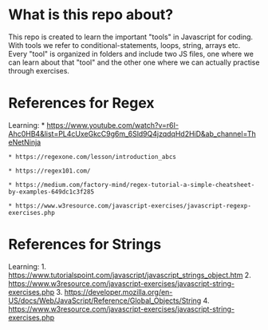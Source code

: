 # What is this repo about?

This repo is created to learn the important "tools" in Javascript for coding. With tools we refer to
conditional-statements, loops, string, arrays etc. Every "tool" is organized in folders and include two 
JS files, one where we can learn about that "tool" and the other one where we can actually practise through
exercises.

# References for Regex
Learning: 
    * https://www.youtube.com/watch?v=r6I-Ahc0HB4&list=PL4cUxeGkcC9g6m_6Sld9Q4jzqdqHd2HiD&ab_channel=TheNetNinja

    * https://regexone.com/lesson/introduction_abcs
    
    * https://regex101.com/
    
    * https://medium.com/factory-mind/regex-tutorial-a-simple-cheatsheet-by-examples-649dc1c3f285
    
    * https://www.w3resource.com/javascript-exercises/javascript-regexp-exercises.php

# References for Strings
Learning:
    1. https://www.tutorialspoint.com/javascript/javascript_strings_object.htm
    2. https://www.w3resource.com/javascript-exercises/javascript-string-exercises.php
    3. https://developer.mozilla.org/en-US/docs/Web/JavaScript/Reference/Global_Objects/String
    4. https://www.w3resource.com/javascript-exercises/javascript-string-exercises.php

